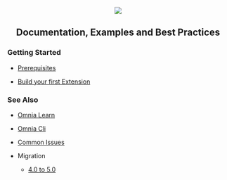 <p align="center"><img src="https://user-images.githubusercontent.com/17378364/84458913-4f10f180-ac90-11ea-82cc-edc7a834a680.png" /></p>
    
<h2 align="center">Documentation, Examples and Best Practices</h2>

### Getting Started

- [Prerequisites](https://github.com/preciofishbone/OmniaFx/tree/master/docs/tutorials/prerequisites#prerequisites)

- [Build your first Extension](https://github.com/preciofishbone/OmniaFx/tree/master/docs/tutorials/first-extension#build-your-first-extension-like-a-boss)


### See Also

- [Omnia Learn](https://github.com/preciofishbone/OmniaFx/tree/master/docs/tutorials/omnia-learn#welcome-to-omnia-learn)

- [Omnia Cli](https://github.com/preciofishbone/OmniaFx/tree/master/docs/cli#omnia-cli)

- [Common Issues](https://github.com/preciofishbone/OmniaFx/tree/master/docs/common-issues#common-issues)

- Migration
    - [4.0 to 5.0](https://github.com/preciofishbone/OmniaFx/blob/master/docs/migration/4-0-to-5-0/README.md#migrate-from-fx-40-to-50)

